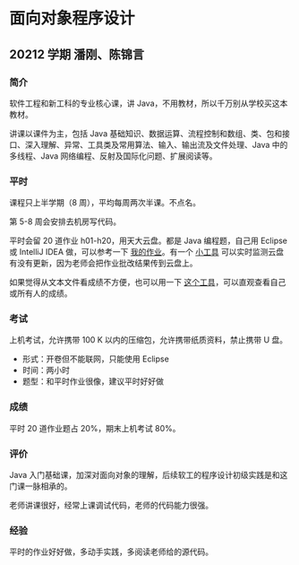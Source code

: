 # 面向对象程序设计

## 20212 学期 潘刚、陈锦言

### 简介

软件工程和新工科的专业核心课，讲 Java，不用教材，所以千万别从学校买这本教材。

讲课以课件为主，包括 Java 基础知识、数据运算、流程控制和数组、类、包和接口、深入理解、异常、工具类及常用算法、输入、输出流及文件处理、Java 中的多线程、Java 网络编程、反射及国际化问题、扩展阅读等。

### 平时

课程只上半学期（8 周），平均每周两次半课。不点名。

第 5-8 周会安排去机房写代码。

平时会留 20 道作业 h01-h20，用天大云盘。都是 Java 编程题，自己用 Eclipse 或 IntelliJ IDEA 做，可以参考一下 [我的作业](https://github.com/SuperPung/OOP_Homeworks)。有一个 [小工具](https://github.com/SuperPung/TJU-Drive-Crawling) 可以实时监测云盘有没有更新，因为老师会把作业批改结果传到云盘上。

如果觉得从文本文件看成绩不方便，也可以用一下 [这个工具](https://github.com/SuperPung/Show-Scores)，可以直观查看自己或所有人的成绩。

### 考试

上机考试，允许携带 100 K 以内的压缩包，允许携带纸质资料，禁止携带 U 盘。

- 形式：开卷但不能联网，只能使用 Eclipse
- 时间：两小时
- 题型：和平时作业很像，建议平时好好做

### 成绩

平时 20 道作业题占 20%，期末上机考试 80%。

### 评价

Java 入门基础课，加深对面向对象的理解，后续软工的程序设计初级实践是和这门课一脉相承的。

老师讲课很好，经常上课调试代码，老师的代码能力很强。

### 经验

平时的作业好好做，多动手实践，多阅读老师给的源代码。
